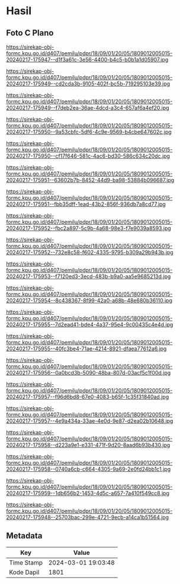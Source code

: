 # Hasil

## Foto C Plano

https://sirekap-obj-formc.kpu.go.id/d407/pemilu/pdpr/18/09/01/20/05/1809012005015-20240217-175947--d1f3a61c-3e56-4400-b4c5-b0b1a1d05907.jpg

https://sirekap-obj-formc.kpu.go.id/d407/pemilu/pdpr/18/09/01/20/05/1809012005015-20240217-175949--cd2cda3b-9105-402f-bc5b-719295103e39.jpg

https://sirekap-obj-formc.kpu.go.id/d407/pemilu/pdpr/18/09/01/20/05/1809012005015-20240217-175949--f7deb2ea-36ae-4dcd-a3c4-657af6a4ef20.jpg

https://sirekap-obj-formc.kpu.go.id/d407/pemilu/pdpr/18/09/01/20/05/1809012005015-20240217-175950--9a53cbfc-5df6-4c9e-9569-b4cbe647602c.jpg

https://sirekap-obj-formc.kpu.go.id/d407/pemilu/pdpr/18/09/01/20/05/1809012005015-20240217-175950--cf17f646-581c-4ac6-bd30-586c634c20dc.jpg

https://sirekap-obj-formc.kpu.go.id/d407/pemilu/pdpr/18/09/01/20/05/1809012005015-20240217-175951--63602b7b-8452-44d9-ba98-53884b096687.jpg

https://sirekap-obj-formc.kpu.go.id/d407/pemilu/pdpr/18/09/01/20/05/1809012005015-20240217-175951--fbb35dff-1ead-43b2-856f-936db7a8cd77.jpg

https://sirekap-obj-formc.kpu.go.id/d407/pemilu/pdpr/18/09/01/20/05/1809012005015-20240217-175952--fbc2a897-5c9b-4a68-98e3-f7e9039a8593.jpg

https://sirekap-obj-formc.kpu.go.id/d407/pemilu/pdpr/18/09/01/20/05/1809012005015-20240217-175952--732e8c58-f602-4335-9795-b309a29b943b.jpg

https://sirekap-obj-formc.kpu.go.id/d407/pemilu/pdpr/18/09/01/20/05/1809012005015-20240217-175953--f7120ed3-3ecd-483b-b9a0-aa5e9685213d.jpg

https://sirekap-obj-formc.kpu.go.id/d407/pemilu/pdpr/18/09/01/20/05/1809012005015-20240217-175954--8c438367-8f99-42a0-a68b-48e680b36110.jpg

https://sirekap-obj-formc.kpu.go.id/d407/pemilu/pdpr/18/09/01/20/05/1809012005015-20240217-175955--7d2ead41-bde4-4a37-95e4-9c00435c4e4d.jpg

https://sirekap-obj-formc.kpu.go.id/d407/pemilu/pdpr/18/09/01/20/05/1809012005015-20240217-175955--40fc3be4-71ae-4214-8921-dfaea77612a6.jpg

https://sirekap-obj-formc.kpu.go.id/d407/pemilu/pdpr/18/09/01/20/05/1809012005015-20240217-175956--0a0bcd3b-5090-48ba-807d-03acf5c1f00d.jpg

https://sirekap-obj-formc.kpu.go.id/d407/pemilu/pdpr/18/09/01/20/05/1809012005015-20240217-175957--f96d6bd8-67e0-4083-b65f-1c35f31840ad.jpg

https://sirekap-obj-formc.kpu.go.id/d407/pemilu/pdpr/18/09/01/20/05/1809012005015-20240217-175957--4e9a434a-33ae-4e0d-9e87-d2ea02b10648.jpg

https://sirekap-obj-formc.kpu.go.id/d407/pemilu/pdpr/18/09/01/20/05/1809012005015-20240217-175958--d223a9e1-e331-471f-9d20-8aad6b93b430.jpg

https://sirekap-obj-formc.kpu.go.id/d407/pemilu/pdpr/18/09/01/20/05/1809012005015-20240217-175958--0740a6cb-c664-4305-9a69-2e0fd24bb1c1.jpg

https://sirekap-obj-formc.kpu.go.id/d407/pemilu/pdpr/18/09/01/20/05/1809012005015-20240217-175959--1db656b2-1453-4d5c-a657-7a410f549cc8.jpg

https://sirekap-obj-formc.kpu.go.id/d407/pemilu/pdpr/18/09/01/20/05/1809012005015-20240217-175948--25703bac-299e-4721-9ecb-a14ca1b51564.jpg


## Metadata

| Key        | Value               |
| ---------- | ------------------- |
| Time Stamp | 2024-03-01 19:03:48 |
| Kode Dapil | 1801                |



